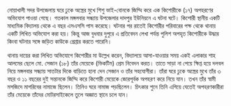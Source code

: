 নোয়াখালী সদর উপজেলায় ঘরে ঢুকে অস্ত্রের মুখে শিশু ভাই-বোনকে জিম্মি করে এক কিশোরীকে (১৭) অপহরণের অভিযোগ পাওয়া গেছে। গতকাল মঙ্গলবার সন্ধ্যায় উপজেলার দাদপুর ইউনিয়নে এ ঘটনা ঘটে। কিশোরী স্থানীয় একটি মাধ্যমিক বিদ্যালয় থেকে এ বছর এসএসসি পাস করেছে। ঘটনার পর রাতেই কিশোরীর পরিবারের পক্ষ থেকে থানায় একটি লিখিত অভিযোগ করা হয়। কিন্তু আজ বুধবার দুপুরে এ প্রতিবেদন লেখা পর্যন্ত পুলিশ অপহৃত কিশোরীকে উদ্ধার কিংবা ঘটনার সঙ্গে জড়িত কাউকে গ্রেপ্তার করতে পারেনি।

থানায় দায়ের করা লিখিত অভিযোগে কিশোরীর মা উল্লেখ করেন, বিদ্যালয়ে আসা-যাওয়ার সময় একই এলাকার শাহ আলমের ছেলে মো. সেজান (১৮) তাঁর মেয়েকে (ভিকটিম) প্রেম নিবেদন করত। তাতে সাড়া না পেয়ে ক্ষিপ্ত হয়ে দলবল নিয়ে মঙ্গলবার সন্ধ্যায় সাতটার দিকে বাড়িতে হানা দেন সেজান ও তাঁর সহযোগীরা। তাঁরা ঘরে ঢুকে অস্ত্রের মুখে তাঁর ৩ বছর ও ১১ বছরের দুই সন্তানকে জিম্মি করে কিশোরী মেয়েকে জোরপূর্বক অপহরণ করে নিয়ে যান। তখন তাঁর স্বামী মসজিদে মাগরিবের নামাজে ছিলেন। তিনিও ঘরে নামাজ পড়ছিলেন। চিৎকার শুনে তিনি এগিয়ে যেতেই অপহরণকারীরা তাঁর মেয়েকে তাঁদের মোটরসাইকেলে তুলে অজ্ঞাত স্থানে চলে যান।
